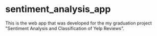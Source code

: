 # sentiment_analysis_app
This is the web app that was developed for the my graduation project "Sentiment Analysis and Classification of Yelp Reviews".
